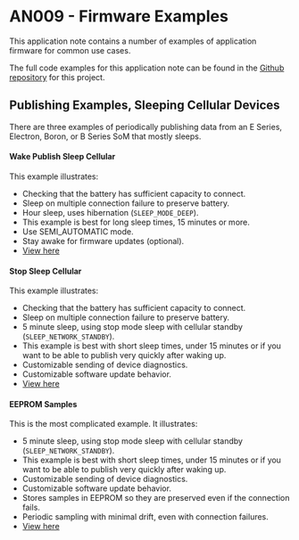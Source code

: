 # AN009 - Firmware Examples

This application note contains a number of examples of application firmware for common use cases.

The full code examples for this application note can be found in the [Github repository](https://github.com/particle-iot/app-notes/tree/master/AN009-Firmware-Examples) for this project.

## Publishing Examples, Sleeping Cellular Devices

There are three examples of periodically publishing data from an E Series, Electron, Boron, or B Series SoM that mostly sleeps.

#### Wake Publish Sleep Cellular

This example illustrates:

- Checking that the battery has sufficient capacity to connect.
- Sleep on multiple connection failure to preserve battery.
- Hour sleep, uses hibernation (`SLEEP_MODE_DEEP`).
- This example is best for long sleep times, 15 minutes or more.
- Use SEMI_AUTOMATIC mode.
- Stay awake for firmware updates (optional).
- [View here](https://github.com/particle-iot/app-notes/tree/master/AN009-Firmware-Examples/Wake-Publish-Sleep-Cellular)

#### Stop Sleep Cellular

This example illustrates:

- Checking that the battery has sufficient capacity to connect.
- Sleep on multiple connection failure to preserve battery.
- 5 minute sleep, using stop mode sleep with cellular standby (`SLEEP_NETWORK_STANDBY`).
- This example is best with short sleep times, under 15 minutes or if you want to be able to publish very quickly after waking up.
- Customizable sending of device diagnostics.
- Customizable software update behavior.
- [View here](https://github.com/particle-iot/app-notes/tree/master/AN009-Firmware-Examples/Stop-Sleep-Cellular)

#### EEPROM Samples

This is the most complicated example. It illustrates:

- 5 minute sleep, using stop mode sleep with cellular standby (`SLEEP_NETWORK_STANDBY`).
- This example is best with short sleep times, under 15 minutes or if you want to be able to publish very quickly after waking up.
- Customizable sending of device diagnostics.
- Customizable software update behavior.
- Stores samples in EEPROM so they are preserved even if the connection fails.
- Periodic sampling with minimal drift, even with connection failures.
- [View here](https://github.com/particle-iot/app-notes/tree/master/AN009-Firmware-Examples/EEPROM-Samples)

